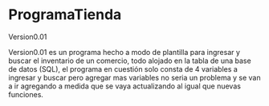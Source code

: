 # ProgramaTienda
Version0.01


Version0.01 es un programa hecho a modo de plantilla para ingresar y buscar el inventario de un comercio, todo alojado en la tabla de una base de datos (SQL), el programa en cuestión solo consta de 4 variables a ingresar y buscar pero agregar mas variables no seria un problema y se van a ir agregando a medida que se vaya actualizando al igual que nuevas funciones. 
